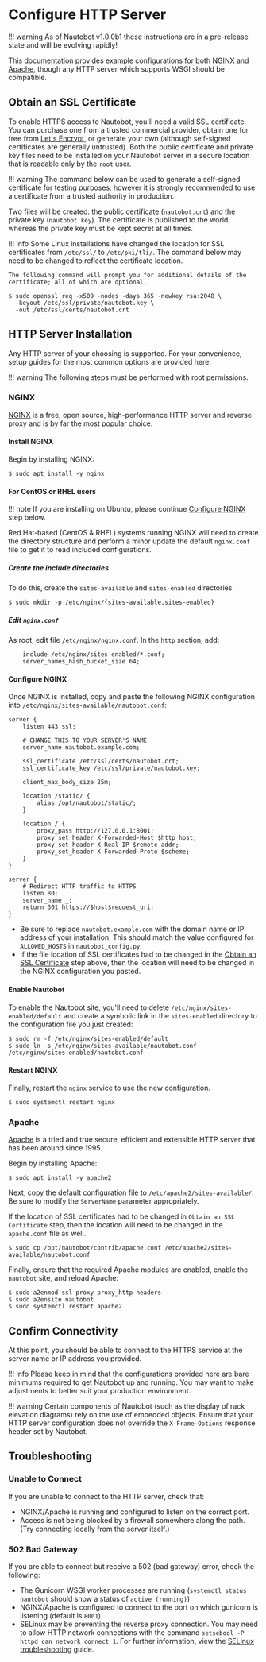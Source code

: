 # Configure HTTP Server

!!! warning
    As of Nautobot v1.0.0b1 these instructions are in a pre-release state and will be evolving rapidly!

This documentation provides example configurations for both [NGINX](https://www.nginx.com/resources/wiki/) and
[Apache](https://httpd.apache.org/docs/current/), though any HTTP server which supports WSGI should be compatible.

## Obtain an SSL Certificate

To enable HTTPS access to Nautobot, you'll need a valid SSL certificate. You can purchase one from a trusted commercial
provider, obtain one for free from [Let's Encrypt](https://letsencrypt.org/getting-started/), or generate your own
(although self-signed certificates are generally untrusted). Both the public certificate and private key files need to
be installed on your Nautobot server in a secure location that is readable only by the `root` user.

!!! warning
    The command below can be used to generate a self-signed certificate for testing purposes,
    however it is strongly recommended to use a certificate from a trusted authority in production.

Two files will be created: the public certificate (`nautobot.crt`) and the private key (`nautobot.key`). The certificate is published to the world, whereas the private key must be kept secret at all times.

!!! info
    Some Linux installations have changed the location for SSL certificates from `/etc/ssl/` to `/etc/pki/tli/`. The
    command below may need to be changed to reflect the certificate location.

    The following command will prompt you for additional details of the certificate; all of which are optional.

```no-highlight
$ sudo openssl req -x509 -nodes -days 365 -newkey rsa:2048 \
  -keyout /etc/ssl/private/nautobot.key \
  -out /etc/ssl/certs/nautobot.crt
```

## HTTP Server Installation

Any HTTP server of your choosing is supported. For your convenience, setup guides for the most common options are
provided here.

!!! warning
    The following steps must be performed with root permissions.

### NGINX

[NGINX](https://www.nginx.com/resources/wiki/) is a free, open source, high-performance HTTP server and reverse proxy
and is by far the most popular choice.

#### Install NGINX

Begin by installing NGINX:

```no-highlight
$ sudo apt install -y nginx
```

#### For CentOS or RHEL users

!!! note
    If you are installing on Ubuntu, please continue [Configure NGINX](#configure-nginx) step below.

Red Hat-based (CentOS & RHEL) systems running NGINX will need to create the directory structure and perform a
minor update the default `nginx.conf` file to get it to read included configurations.

##### Create the include directories

To do this, create the `sites-available` and `sites-enabled` directories.

```no-highlight
$ sudo mkdir -p /etc/nginx/{sites-available,sites-enabled}
```

##### Edit `nginx.conf`

As root, edit file `/etc/nginx/nginx.conf`. In the `http` section, add:

```no-highlight
    include /etc/nginx/sites-enabled/*.conf;
    server_names_hash_bucket_size 64;
```

#### Configure NGINX

Once NGINX is installed, copy and paste the following NGINX configuration into
`/etc/nginx/sites-available/nautobot.conf`: 

```
server {
    listen 443 ssl;

    # CHANGE THIS TO YOUR SERVER'S NAME
    server_name nautobot.example.com;

    ssl_certificate /etc/ssl/certs/nautobot.crt;
    ssl_certificate_key /etc/ssl/private/nautobot.key;

    client_max_body_size 25m;

    location /static/ {
        alias /opt/nautobot/static/;
    }

    location / {
        proxy_pass http://127.0.0.1:8001;
        proxy_set_header X-Forwarded-Host $http_host;
        proxy_set_header X-Real-IP $remote_addr;
        proxy_set_header X-Forwarded-Proto $scheme;
    }
}

server {
    # Redirect HTTP traffic to HTTPS
    listen 80;
    server_name _;
    return 301 https://$host$request_uri;
}
```

- Be sure to replace `nautobot.example.com` with the domain name or IP address of your installation. This should match
the value configured for `ALLOWED_HOSTS` in `nautobot_config.py`.
- If the file location of SSL certificates had to be changed in the [Obtain an SSL
  Certificate](#obtain-an-ssl-certificate) step above, then the location will need to be changed in the NGINX
  configuration you pasted.

#### Enable Nautobot 

To enable the Nautobot site, you'll need to delete `/etc/nginx/sites-enabled/default` and create a symbolic link in the
`sites-enabled` directory to the configuration file you just created:

```no-highlight
$ sudo rm -f /etc/nginx/sites-enabled/default
$ sudo ln -s /etc/nginx/sites-available/nautobot.conf /etc/nginx/sites-enabled/nautobot.conf
```

#### Restart NGINX

Finally, restart the `nginx` service to use the new configuration.

```no-highlight
$ sudo systemctl restart nginx
```

### Apache

[Apache](https://httpd.apache.org/docs/current/) is a tried and true secure, efficient and extensible HTTP server that
has been around since 1995.

Begin by installing Apache:

```no-highlight
$ sudo apt install -y apache2
```

Next, copy the default configuration file to `/etc/apache2/sites-available/`. Be sure to modify the `ServerName` parameter appropriately.

If the location of SSL certificates had to be changed in `Obtain an SSL Certificate` step, then the location will need to be changed in the `apache.conf` file as well.

```no-highlight
$ sudo cp /opt/nautobot/contrib/apache.conf /etc/apache2/sites-available/nautobot.conf
```

Finally, ensure that the required Apache modules are enabled, enable the `nautobot` site, and reload Apache:

```no-highlight
$ sudo a2enmod ssl proxy proxy_http headers
$ sudo a2ensite nautobot
$ sudo systemctl restart apache2
```

## Confirm Connectivity

At this point, you should be able to connect to the HTTPS service at the server name or IP address you provided.

!!! info
    Please keep in mind that the configurations provided here are bare minimums required to get Nautobot up and running. You may want to make adjustments to better suit your production environment.

!!! warning
    Certain components of Nautobot (such as the display of rack elevation diagrams) rely on the use of embedded objects. Ensure that your HTTP server configuration does not override the `X-Frame-Options` response header set by Nautobot.

## Troubleshooting

### Unable to Connect
If you are unable to connect to the HTTP server, check that:

- NGINX/Apache is running and configured to listen on the correct port.
- Access is not being blocked by a firewall somewhere along the path. (Try connecting locally from the server itself.)

### 502 Bad Gateway

If you are able to connect but receive a 502 (bad gateway) error, check the following:

- The Gunicorn WSGI worker processes are running (`systemctl status nautobot` should show a status of `active (running)`)
- NGINX/Apache is configured to connect to the port on which gunicorn is listening (default is `8001`).
- SELinux may be preventing the reverse proxy connection. You may need to allow HTTP network connections with the
  command `setsebool -P httpd_can_network_connect 1`. For further information, view the [SELinux
  troubleshooting](selinux-troubleshooting.md) guide.
